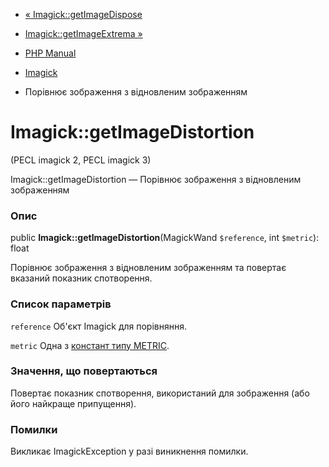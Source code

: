 - [« Imagick::getImageDispose](imagick.getimagedispose.md)
- [Imagick::getImageExtrema »](imagick.getimageextrema.md)

- [PHP Manual](index.md)
- [Imagick](class.imagick.md)
- Порівнює зображення з відновленим зображенням

# Imagick::getImageDistortion

(PECL imagick 2, PECL imagick 3)

Imagick::getImageDistortion — Порівнює зображення з відновленим
зображенням

### Опис

public **Imagick::getImageDistortion**(MagickWand `$reference`, int
`$metric`): float

Порівнює зображення з відновленим зображенням та повертає
вказаний показник спотворення.

### Список параметрів

`reference`
Об'єкт Imagick для порівняння.

`metric`
Одна з [констант типу
METRIC](imagick.constants.md#imagick.constants.metric).

### Значення, що повертаються

Повертає показник спотворення, використаний для зображення (або його
найкраще припущення).

### Помилки

Викликає ImagickException у разі виникнення помилки.
